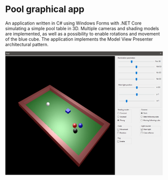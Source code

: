 # Pool graphical app

An application written in C# using Windows Forms with .NET Core simulating a simple pool table in 3D. Multiple cameras and shading models are implemented, as well as a possibility to enable rotations and movement of the blue cube. The application implements the Model View Presenter architectural pattern.

![Application window](window.png)
